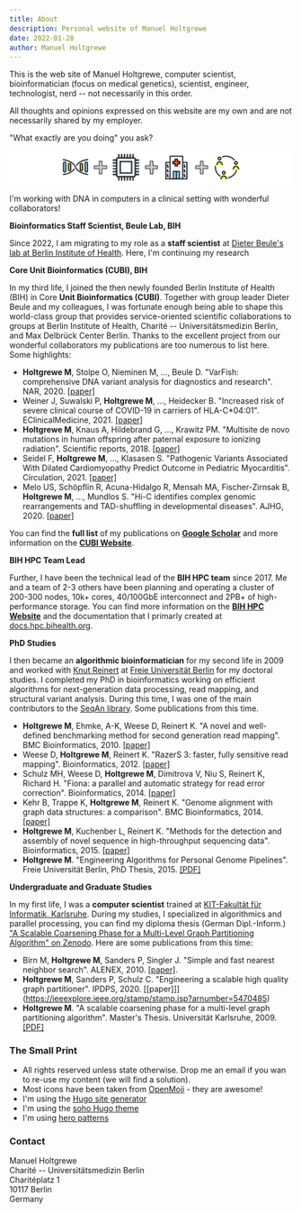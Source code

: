 ```yaml
---
title: About
description: Personal website of Manuel Holtgrewe
date: 2022-01-28
author: Manuel Holtgrewe
---
```


This is the web site of Manuel Holtgrewe, computer scientist, bioinformatician (focus on medical genetics), scientist, engineer, technologist, nerd -- not necessarily in this order.

All thoughts and opinions expressed on this website are my own and are not necessarily shared by my employer.

"What exactly are you doing" you ask?

![DNA + CPU + Hospital + Collaboration](/images/plusplusplus.png)

I'm working with DNA in computers in a clinical setting with wonderful collaborators!

**Bioinformatics Staff Scientist, Beule Lab, BIH**

Since 2022, I am migrating to my role as a **staff scientist** at [Dieter Beule's lab at Berlin Institute of Health](https://www.bihealth.org/de/aktuell/dieter-beule-erhaelt-professur-fuer-translationale-bioinformatik).
Here, I'm continuing my research 

**Core Unit Bioinformatics (CUBI), BIH**

In my third life, I joined the then newly founded Berlin Institute of Health (BIH) in Core **Unit Bioinformatics (CUBI)**.
Together with group leader Dieter Beule and my colleagues, I was fortunate enough being able to shape this world-class group that provides service-oriented scientific collaborations to groups at Berlin Institute of Health, Charité -- Universitätsmedizin Berlin, and Max Delbrück Center Berlin.
Thanks to the excellent project from our wonderful collaborators my publications are too numerous to list here.
Some highlights:

- **Holtgrewe M**, Stolpe O, Nieminen M, ..., Beule D. "VarFish: comprehensive DNA variant analysis for diagnostics and research". NAR, 2020. [[paper]](https://academic.oup.com/nar/article/48/W1/W162/5825625)
- Weiner J, Suwalski P, **Holtgrewe M**, ..., Heidecker B. "Increased risk of severe clinical course of COVID-19 in carriers of HLA-C*04:01". EClinicalMedicine, 2021. [[paper]](https://pubmed.ncbi.nlm.nih.gov/34490415/)
- **Holtgrewe M**, Knaus A, Hildebrand G, ..., Krawitz PM. "Multisite de novo mutations in human offspring after paternal exposure to ionizing radiation". Scientific reports, 2018. [[paper]](https://www.nature.com/articles/s41598-018-33066-x)
- Seidel F, **Holtgrewe M**, ..., Klasasen S. "Pathogenic Variants Associated With Dilated Cardiomyopathy Predict Outcome in Pediatric Myocarditis". Circulation, 2021. [[paper]](https://www.ahajournals.org/doi/full/10.1161/CIRCGEN.120.003250)
- Melo US, Schöpflin R, Acuna-Hidalgo R, Mensah MA, Fischer-Zirnsak B, **Holtgrewe M**, ..., Mundlos S. "Hi-C identifies complex genomic rearrangements and TAD-shuffling in developmental diseases". AJHG, 2020. [[paper]](https://www.sciencedirect.com/science/article/pii/S0002929720301257)

You can find the **full list** of my publications on [**Google Scholar**](https://scholar.google.de/citations?user=ej7e0LAAAAAJ&hl=en) and more information on the [**CUBI Website**](https://www.cubi.bihealth.org).

**BIH HPC Team Lead**

Further, I have been the technical lead of the **BIH HPC team** since 2017.
Me and a team of 2-3 others have been planning and operating a cluster of 200-300 nodes, 10k+ cores, 40/100GbE interconnect and 2PB+ of high-performance storage.
You can find more information on the [**BIH HPC Website**](https://www.hpc.bihealth.org) and the documentation that I primarly created at [docs.hpc.bihealth.org](https://docs.hpc.bihealth.org).

**PhD Studies**

I then became an **algorithmic bioinformatician** for my second life in 2009 and worked with [Knut Reinert](http://www.reinert-lab.de/) at [Freie Universität Berlin](https://www.fu-berlin.de/) for my doctoral studies.
I completed my PhD in bioinformatics working on efficient algorithms for next-generation data processing, read mapping, and structural variant analysis.
During this time, I was one of the main contributors to the [SeqAn library](https://www.seqan.de/).
Some publications from this time.

- **Holtgrewe M**, Ehmke, A-K, Weese D, Reinert K. "A novel and well-defined benchmarking method for second generation read mapping". BMC Bioinformatics, 2010. [[paper]](https://doi.org/10.1186/1471-2105-12-210)
- Weese D, **Holtgrewe M**, Reinert K. "RazerS 3: faster, fully sensitive read mapping". Bioinformatics, 2012. [[paper]](https://doi.org/10.1093/bioinformatics/bts505)
- Schulz MH, Weese D, **Holtgrewe M**, Dimitrova V, Niu S, Reinert K, Richard H. "Fiona: a parallel and automatic strategy for read error correction". Bioinformatics, 2014. [[paper]](https://doi.org/10.1093/bioinformatics/btu440)
- Kehr B, Trappe K, **Holtgrewe M**, Reinert K. "Genome alignment with graph data structures: a comparison". BMC Bioinformatics, 2014. [[paper]](https://doi.org/10.1186/1471-2105-15-99)
- **Holtgrewe M**, Kuchenber L, Reinert K. "Methods for the detection and assembly of novel sequence in high-throughput sequencing data". Bioinformatics, 2015. [[paper]](https://doi.org/10.1093/bioinformatics/btv051)
- **Holtgrewe M**. "Engineering Algorithms for Personal Genome Pipelines". Freie Universität Berlin, PhD Thesis, 2015. [[PDF]](https://refubium.fu-berlin.de/handle/fub188/8214)

**Undergraduate and Graduate Studies**

In my first life, I was a **computer scientist** trained at [KIT-Fakultät für Informatik, Karlsruhe](https://www.informatik.kit.edu/).
During my studies, I specialized in algorithmics and parallel processing, you can find my diploma thesis (German Dipl.-Inform.) ["A Scalable Coarsening Phase for a Multi-Level Graph Partitioning Algorithm" on Zenodo](https://zenodo.org/record/3294015).
Here are some publications from this time:

- Birn M, **Holtgrewe M**, Sanders P, Singler J. "Simple and fast nearest neighbor search". ALENEX, 2010. [[paper]](https://epubs.siam.org/doi/pdf/10.1137/1.9781611972900.5).
- **Holtgrewe M**, Sanders P, Schulz C. "Engineering a scalable high quality graph partitioner". IPDPS, 2020. [[paper]]](https://ieeexplore.ieee.org/stamp/stamp.jsp?arnumber=5470485)
- **Holtgrewe M**. "A scalable coarsening phase for a multi-level graph partitioning algorithm". Master's Thesis. Universität Karlsruhe, 2009. [[PDF]](https://doi.org/10.5281/zenodo.3294015)

### The Small Print

- All rights reserved unless state otherwise.
  Drop me an email if you wan to re-use my content (we will find a solution).
- Most icons have been taken from [OpenMoji](https://openmoji.org/) - they are awesome!
- I'm using the [Hugo site generator](https://gohugo.io/)
- I'm using the [soho Hugo theme](https://github.com/alexandrevicenzi/soho)
- I'm using [hero patterns](https://heropatterns.com/)

### Contact

Manuel Holtgrewe\
Charité -- Universitätsmedizin Berlin\
Charitéplatz 1\
10117 Berlin\
Germany
